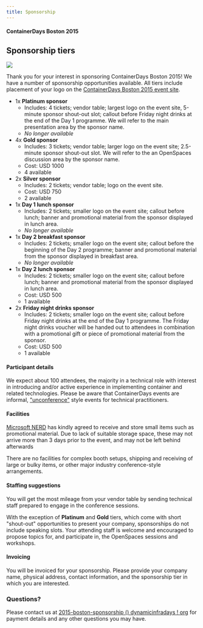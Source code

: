 ```yaml
---
title: Sponsorship
---
```


<style>
#footer {
   display: none;
   }
</style>

#### ContainerDays Boston 2015

## Sponsorship tiers

<img src="http://dynamicinfradays.org/img/logo.png" style="margin-left:auto;margin-right:auto;display:block">

Thank you for your interest in sponsoring ContainerDays Boston 2015! We have a number of sponsorship opportunities available. All tiers include placement of your logo on the [ContainerDays Boston 2015 event site](http://dynamicinfradays.org/events/2015-boston/).

* 1x **Platinum sponsor**
  * Includes: 4 tickets; vendor table; largest logo on the event site, 5-minute sponsor shout-out slot; callout before Friday night drinks at the end of the Day 1 programme. We will refer to the main presentation area by the sponsor name.
  * _No longer available_
* 4x **Gold sponsor**
  * Includes: 3 tickets; vendor table; larger logo on the event site; 2.5-minute sponsor shout-out slot. We will refer to the an OpenSpaces discussion area by the sponsor name.
  * Cost: USD 1000
  * 4 available
* 2x **Silver sponsor**
  * Includes: 2 tickets; vendor table; logo on the event site.
  * Cost: USD 750
  * 2 available
* 1x **Day 1 lunch sponsor**
  * Includes: 2 tickets; smaller logo on the event site; callout before lunch; banner and promotional material from the sponsor displayed in lunch area.
  * _No longer available_
* 1x **Day 2 breakfast sponsor**
  * Includes: 2 tickets; smaller logo on the event site; callout before the beginning of the Day 2 programme; banner and promotional material from the sponsor displayed in breakfast area.
  * _No longer available_
* 1x **Day 2 lunch sponsor**
  * Includes: 2 tickets; smaller logo on the event site; callout before lunch; banner and promotional material from the sponsor displayed in lunch area.
  * Cost: USD 500
  * 1 available
* 2x **Friday night drinks sponsor**
  * Includes: 2 tickets; smaller logo on the event site; callout before Friday night drinks at the end of the Day 1 programme. The Friday night drinks voucher will be handed out to attendees in combination with a promotional gift or piece of promotional material from the sponsor.
  * Cost: USD 500
  * 1 available

#### Participant details

We expect about 100 attendees, the majority in a technical role with interest in introducing and/or active experience in implementing container and related technologies. Please be aware that ContainerDays events are informal,  ["unconference"](http://en.wikipedia.org/wiki/Unconference) style events for technical practitioners.

#### Facilities

[Microsoft NERD](http://dynamicinfradays.org/events/2015-boston/#location) has kindly agreed to receive and store small items such as promotional material. Due to lack of suitable storage space, these may not arrive more than 3 days prior to the event, and may not be left behind afterwards

There are no facilities for complex booth setups, shipping and receiving of large or bulky items, or other major industry conference-style arrangements.

#### Staffing suggestions

You will get the most mileage from your vendor table by sending technical staff prepared to engage in the conference sessions.

With the exception of **Platinum** and **Gold** tiers, which come with short "shout-out" opportunities to present your company, sponsorships do not include speaking slots. Your attending staff is welcome and encouraged to propose topics for, and participate in, the OpenSpaces sessions and workshops.

#### Invoicing

You will be invoiced for your sponsorship. Please provide your company name, physical address, contact information, and the sponsorship tier in which you are interested.

### Questions?

Please contact us at [2015-boston-sponsorship () dynamicinfradays ! org](mailto:2015-boston-sponsorship@dynamicinfradays.org) for payment details and any other questions you may have.
